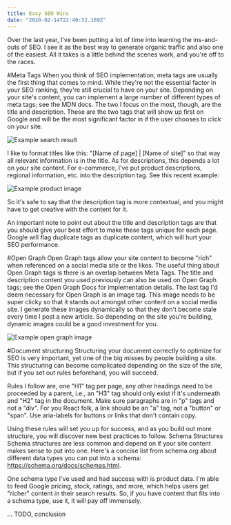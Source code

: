 ```yaml
---
title: Easy SEO Wins
date: "2020-02-14T22:40:32.169Z"
---
```


Over the last year, I've been putting a lot of time into learning the ins-and-outs of SEO. I see it as the best way to generate organic traffic and also one of the easiest. All it takes is a little behind the scenes work, and you're off to the races.

#Meta Tags
When you think of SEO implementation, meta tags are usually the first thing that comes to mind. While they're not the essential factor in your SEO ranking, they're still crucial to have on your site. Depending on your site's content, you can implement a large number of different types of meta tags; see the MDN docs. The two I focus on the most, though, are the title and description. These are the two tags that will show up first on Google and will be the most significant factor in if the user chooses to click on your site.

![Example search result](/article-images/seo-article-1.png)

I like to format titles like this: "[Name of page] | [Name of site]" so that way all relevant information is in the title. As for descriptions, this depends a lot on your site content. For e-commerce, I've put product descriptions, regional information, etc. into the description tag. See this recent example: 

![Example product image](/article-images/seo-article-2.png)

So it's safe to say that the description tag is more contextual, and you might have to get creative with the content for it.

An important note to point out about the title and description tags are that you should give your best effort to make these tags unique for each page. Google will flag duplicate tags as duplicate content, which will hurt your SEO performance. 

#Open Graph
Open Graph tags allow your site content to become "rich" when referenced on a social media site or the likes. The useful thing about Open Graph tags is there is an overlap between Meta Tags. The title and description content you used previously can also be used on Open Graph tags; see the Open Graph Docs for implementation details. The last tag I'd deem necessary for Open Graph is an image tag. This image needs to be super clicky so that it stands out amongst other content on a social media site. I generate these images dynamically so that they don't become stale every time I post a new article. So depending on the site you're building, dynamic images could be a good investment for you.

![Example open graph image](/article-images/seo-article-3.png)

#Document structuring
Structuring your document correctly to optimize for SEO is very important, yet one of the big misses by people building a site. This structuring can become complicated depending on the size of the site, but if you set out rules beforehand, you will succeed. 

Rules I follow are, one "H1" tag per page, any other headings need to be proceeded by a parent, i.e., an "H3" tag should only exist if it's underneath and "H2" tag in the document. Make sure paragraphs are in "p" tags and not a "div". For you React folk, a link should be an "a" tag, not a "button" or "span". Use aria-labels for buttons or links that don't contain copy.

Using these rules will set you up for success, and as you build out more structure, you will discover new best practices to follow.
Schema Structures
Schema structures are less common and depend on if your site content makes sense to put into one. Here's a concise list from schema.org about different data types you can put into a schema: https://schema.org/docs/schemas.html. 

One schema type I've used and had success with is product data. I'm able to feed Google pricing, stock, ratings, and more, which helps users get "richer" content in their search results. So, if you have content that fits into a schema type, use it, it will pay off immensely. 


... TODO, conclusion
